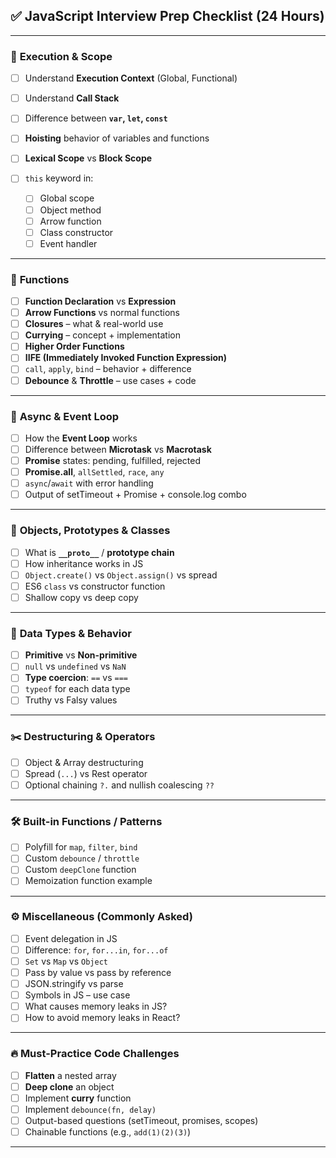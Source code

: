 
## ✅ **JavaScript Interview Prep Checklist (24 Hours)**

---

### 🔁 **Execution & Scope**

* [ ] Understand **Execution Context** (Global, Functional)
* [ ] Understand **Call Stack**
* [ ] Difference between **`var`, `let`, `const`**
* [ ] **Hoisting** behavior of variables and functions
* [ ] **Lexical Scope** vs **Block Scope**
* [ ] `this` keyword in:

  * [ ] Global scope
  * [ ] Object method
  * [ ] Arrow function
  * [ ] Class constructor
  * [ ] Event handler

---

### 🧠 **Functions**

* [ ] **Function Declaration** vs **Expression**
* [ ] **Arrow Functions** vs normal functions
* [ ] **Closures** – what & real-world use
* [ ] **Currying** – concept + implementation
* [ ] **Higher Order Functions**
* [ ] **IIFE (Immediately Invoked Function Expression)**
* [ ] `call`, `apply`, `bind` – behavior + difference
* [ ] **Debounce** & **Throttle** – use cases + code

---

### 🔄 **Async & Event Loop**

* [ ] How the **Event Loop** works
* [ ] Difference between **Microtask** vs **Macrotask**
* [ ] **Promise** states: pending, fulfilled, rejected
* [ ] **Promise.all**, `allSettled`, `race`, `any`
* [ ] `async`/`await` with error handling
* [ ] Output of setTimeout + Promise + console.log combo

---

### 🧱 **Objects, Prototypes & Classes**

* [ ] What is **`__proto__`** / **prototype chain**
* [ ] How inheritance works in JS
* [ ] `Object.create()` vs `Object.assign()` vs spread
* [ ] ES6 `class` vs constructor function
* [ ] Shallow copy vs deep copy

---

### 🧩 **Data Types & Behavior**

* [ ] **Primitive** vs **Non-primitive**
* [ ] `null` vs `undefined` vs `NaN`
* [ ] **Type coercion**: `==` vs `===`
* [ ] `typeof` for each data type
* [ ] Truthy vs Falsy values

---

### ✂️ **Destructuring & Operators**

* [ ] Object & Array destructuring
* [ ] Spread (`...`) vs Rest operator
* [ ] Optional chaining `?.` and nullish coalescing `??`

---

### 🛠️ **Built-in Functions / Patterns**

* [ ] Polyfill for `map`, `filter`, `bind`
* [ ] Custom `debounce` / `throttle`
* [ ] Custom `deepClone` function
* [ ] Memoization function example

---

### ⚙️ **Miscellaneous (Commonly Asked)**

* [ ] Event delegation in JS
* [ ] Difference: `for`, `for...in`, `for...of`
* [ ] `Set` vs `Map` vs `Object`
* [ ] Pass by value vs pass by reference
* [ ] JSON.stringify vs parse
* [ ] Symbols in JS – use case
* [ ] What causes memory leaks in JS?
* [ ] How to avoid memory leaks in React?

---

### 🔥 Must-Practice Code Challenges

* [ ] **Flatten** a nested array
* [ ] **Deep clone** an object
* [ ] Implement **curry** function
* [ ] Implement `debounce(fn, delay)`
* [ ] Output-based questions (setTimeout, promises, scopes)
* [ ] Chainable functions (e.g., `add(1)(2)(3)`)

---
